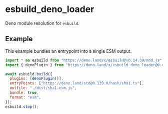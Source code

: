 # esbuild_deno_loader

Deno module resolution for `esbuild`.

## Example

This example bundles an entrypoint into a single ESM output.

```js
import * as esbuild from "https://deno.land/x/esbuild@v0.14.39/mod.js";
import { denoPlugin } from "https://deno.land/x/esbuild_deno_loader@0.4.2/mod.ts";

await esbuild.build({
  plugins: [denoPlugin()],
  entryPoints: ["https://deno.land/std@0.139.0/hash/sha1.ts"],
  outfile: "./dist/sha1.esm.js",
  bundle: true,
  format: "esm",
});
esbuild.stop();
```
